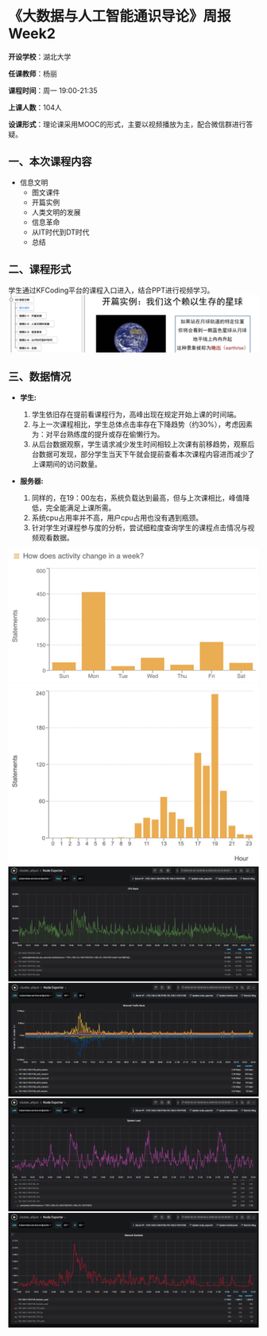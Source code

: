 《大数据与人工智能通识导论》周报 Week2
=
**开设学校**：湖北大学

**任课教师**：杨丽

**课程时间**：周一 19:00-21:35

**上课人数**：104人

**设课形式**：理论课采用MOOC的形式，主要以视频播放为主，配合微信群进行答疑。

一、本次课程内容
-

- 信息文明
  - 图文课件
  - 开篇实例
  - 人类文明的发展
  - 信息革命
  - 从IT时代到DT时代
  - 总结

二、课程形式
-

学生通过KFCoding平台的课程入口进入，结合PPT进行视频学习。
![](./Images/pic2.1.png)

三、数据情况
-

- **学生:**
  1. 学生依旧存在提前看课程行为，高峰出现在规定开始上课的时间端。
  2. 与上一次课程相比，学生总体点击率存在下降趋势（约30%），考虑因素为：对平台熟练度的提升或存在偷懒行为。
  3. 从后台数据观察，学生请求减少发生时间相较上次课有前移趋势，观察后台数据可发现，部分学生当天下午就会提前查看本次课程内容进而减少了上课期间的访问数量。

- **服务器:**
  1. 同样的，在19：00左右，系统负载达到最高，但与上次课相比，峰值降低，完全能满足上课所需。
  2. 系统cpu占用率并不高，用户cpu占用也没有遇到瓶颈。
  3. 针对学生对课程参与度的分析，尝试细粒度查询学生的课程点击情况与视频观看数据。

![](./Images/week2.5.png)
![](./Images/week2.6.png)
![](./Images/week2.1.png)
![](./Images/week2.2.png)
![](./Images/week2.3.png)
![](./Images/week2.4.png)